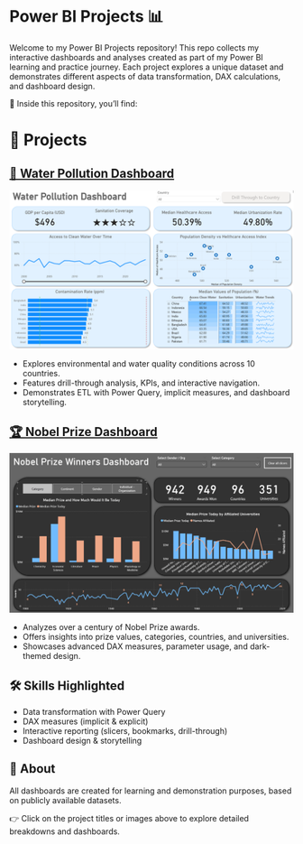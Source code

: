 # Power BI Projects 📊

Welcome to my Power BI Projects repository!
This repo collects my interactive dashboards and analyses created as part of my Power BI learning and practice journey. Each project explores a unique dataset and demonstrates different aspects of data transformation, DAX calculations, and dashboard design.

🔎 Inside this repository, you’ll find:

# 📂 Projects

## [🌊 Water Pollution Dashboard](./Project_1/README.md)

[![Dashboard](images/P1/1_Dashboard.gif)](./Project_1/README.md)

-   Explores environmental and water quality conditions across 10 countries.
-   Features drill-through analysis, KPIs, and interactive navigation.
-   Demonstrates ETL with Power Query, implicit measures, and dashboard storytelling.

## [🏆 Nobel Prize Dashboard](./Project_2/README.md)

[![Dashboard](images/P2/1_Dashboard.gif)](./Project_2/README.md)

-   Analyzes over a century of Nobel Prize awards.
-   Offers insights into prize values, categories, countries, and universities.
-   Showcases advanced DAX measures, parameter usage, and dark-themed design.

## 🛠️ Skills Highlighted

-   Data transformation with Power Query
-   DAX measures (implicit & explicit)
-   Interactive reporting (slicers, bookmarks, drill-through)
-   Dashboard design & storytelling

## 📑 About

All dashboards are created for learning and demonstration purposes, based on publicly available datasets.

👉 Click on the project titles or images above to explore detailed breakdowns and dashboards.